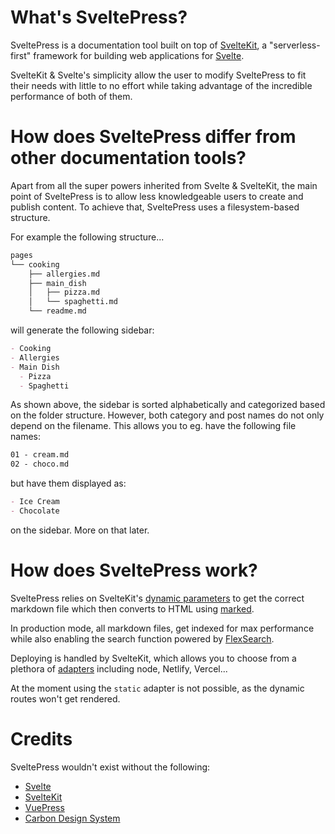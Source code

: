 # What's SveltePress?

SveltePress is a documentation tool built on top of [SvelteKit](https://kit.svelte.dev/), a "serverless-first" framework for building web applications for [Svelte](https://svelte.dev/).

SvelteKit & Svelte's simplicity allow the user to modify SveltePress to fit their needs with little to no effort while taking advantage of the incredible performance of both of them.

# How does SveltePress differ from other documentation tools?

Apart from all the super powers inherited from Svelte & SvelteKit, the main point of SveltePress is to allow less knowledgeable users to create and publish content. To achieve that, SveltePress uses a filesystem-based structure.

For example the following structure...

```bash
pages
└── cooking
    ├── allergies.md
    ├── main_dish
    │   ├── pizza.md
    │   └── spaghetti.md
    └── readme.md
```

will generate the following sidebar:

```md
- Cooking
- Allergies
- Main Dish
  - Pizza
  - Spaghetti
```

As shown above, the sidebar is sorted alphabetically and categorized based on the folder structure. However, both category and post names do not only depend on the filename. This allows you to eg. have the following file names:

```md
01 - cream.md
02 - choco.md
```

but have them displayed as:

```md
- Ice Cream
- Chocolate
```

on the sidebar. More on that later.

# How does SveltePress work?

SveltePress relies on SvelteKit's [dynamic parameters](https://kit.svelte.dev/docs#routing-pages) to get the correct markdown file which then converts to HTML using [marked](https://github.com/markedjs/marked).

In production mode, all markdown files, get indexed for max performance while also enabling the search function powered by [FlexSearch](https://github.com/nextapps-de/flexsearch).

Deploying is handled by SvelteKit, which allows you to choose from a plethora of [adapters](https://kit.svelte.dev/docs#adapters) including node, Netlify, Vercel...

At the moment using the `static` adapter is not possible, as the dynamic routes won't get rendered.

# Credits

SveltePress wouldn't exist without the following:

- [Svelte](https://svelte.dev/)
- [SvelteKit](https://kit.svelte.dev/)
- [VuePress](https://vuepress.vuejs.org/)
- [Carbon Design System](https://www.carbondesignsystem.com/)
